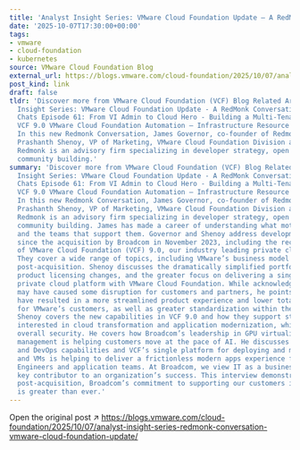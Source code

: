 ```yaml
---
title: 'Analyst Insight Series: VMware Cloud Foundation Update – A RedMonk Conversation'
date: '2025-10-07T17:30:00+00:00'
tags:
- vmware
- cloud-foundation
- kubernetes
source: VMware Cloud Foundation Blog
external_url: https://blogs.vmware.com/cloud-foundation/2025/10/07/analyst-insight-series-redmonk-conversation-vmware-cloud-foundation-update/
post_kind: link
draft: false
tldr: 'Discover more from VMware Cloud Foundation (VCF) Blog Related Articles Analyst
  Insight Series: VMware Cloud Foundation Update - A RedMonk Conversation VCF Breakroom
  Chats Episode 61: From VI Admin to Cloud Hero - Building a Multi-Tenant Cloud with
  VCF 9.0 VMware Cloud Foundation Automation – Infrastructure Resource Policy Overview
  In this new Redmonk Conversation, James Governor, co-founder of Redmonk, interviews
  Prashanth Shenoy, VP of Marketing, VMware Cloud Foundation Division at Broadcom.
  Redmonk is an advisory firm specializing in developer strategy, open source, and
  community building.'
summary: 'Discover more from VMware Cloud Foundation (VCF) Blog Related Articles Analyst
  Insight Series: VMware Cloud Foundation Update - A RedMonk Conversation VCF Breakroom
  Chats Episode 61: From VI Admin to Cloud Hero - Building a Multi-Tenant Cloud with
  VCF 9.0 VMware Cloud Foundation Automation – Infrastructure Resource Policy Overview
  In this new Redmonk Conversation, James Governor, co-founder of Redmonk, interviews
  Prashanth Shenoy, VP of Marketing, VMware Cloud Foundation Division at Broadcom.
  Redmonk is an advisory firm specializing in developer strategy, open source, and
  community building. James has made a career of understanding what motivates developers
  and the teams that support them. Governor and Shenoy address developments at VMware
  since the acquisition by Broadcom in November 2023, including the recent launch
  of VMware Cloud Foundation (VCF) 9.0, our industry leading private cloud solution.
  They cover a wide range of topics, including VMware’s business model simplification
  post-acquisition. Shenoy discusses the dramatically simplified portfolio of offerings,
  product licensing changes, and the greater focus on delivering a single, integrated
  private cloud platform with VMware Cloud Foundation. While acknowledging these changes
  may have caused some disruption for customers and partners, he points out that they
  have resulted in a more streamlined product experience and lower total cost of ownership
  for VMware’s customers, as well as greater standardization within the partner ecosystem.
  Shenoy covers the new capabilities in VCF 9.0 and how they support strategic customers
  interested in cloud transformation and application modernization, while improving
  overall security. He covers how Broadcom’s leadership in GPU virtualization and
  management is helping customers move at the pace of AI. He discusses how new Kubernetes
  and DevOps capabilities and VCF’s single platform for deploying and managing containers
  and VMs is helping to deliver a frictionless modern apps experience for Platform
  Engineers and application teams. At Broadcom, we view IT as a business enabler and
  key contributor to an organization’s success. This interview demonstrates that,
  post-acquisition, Broadcom’s commitment to supporting our customers in this respect
  is greater than ever.'
---
```

Open the original post ↗ https://blogs.vmware.com/cloud-foundation/2025/10/07/analyst-insight-series-redmonk-conversation-vmware-cloud-foundation-update/
